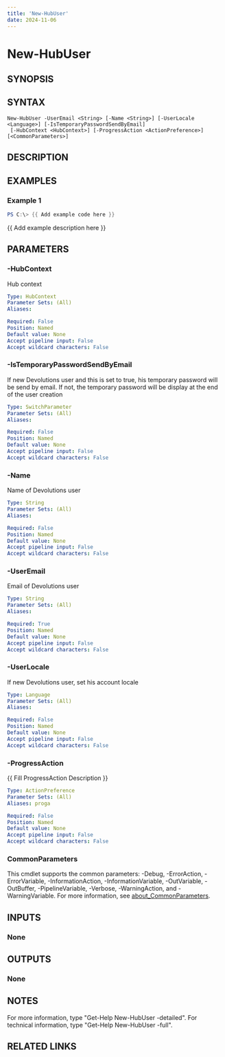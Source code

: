 ```yaml
---
title: 'New-HubUser'
date: 2024-11-06
---
```



# New-HubUser

## SYNOPSIS

## SYNTAX

```
New-HubUser -UserEmail <String> [-Name <String>] [-UserLocale <Language>] [-IsTemporaryPasswordSendByEmail]
 [-HubContext <HubContext>] [-ProgressAction <ActionPreference>] [<CommonParameters>]
```

## DESCRIPTION
## EXAMPLES

### Example 1
```powershell
PS C:\> {{ Add example code here }}
```

{{ Add example description here }}

## PARAMETERS

### -HubContext
Hub context

```yaml
Type: HubContext
Parameter Sets: (All)
Aliases:

Required: False
Position: Named
Default value: None
Accept pipeline input: False
Accept wildcard characters: False
```

### -IsTemporaryPasswordSendByEmail
If new Devolutions user and this is set to true, his temporary password will be send by email.
If not, the temporary password will be display at the end of the user creation

```yaml
Type: SwitchParameter
Parameter Sets: (All)
Aliases:

Required: False
Position: Named
Default value: None
Accept pipeline input: False
Accept wildcard characters: False
```

### -Name
Name of Devolutions user

```yaml
Type: String
Parameter Sets: (All)
Aliases:

Required: False
Position: Named
Default value: None
Accept pipeline input: False
Accept wildcard characters: False
```

### -UserEmail
Email of Devolutions user

```yaml
Type: String
Parameter Sets: (All)
Aliases:

Required: True
Position: Named
Default value: None
Accept pipeline input: False
Accept wildcard characters: False
```

### -UserLocale
If new Devolutions user, set his account locale

```yaml
Type: Language
Parameter Sets: (All)
Aliases:

Required: False
Position: Named
Default value: None
Accept pipeline input: False
Accept wildcard characters: False
```

### -ProgressAction
{{ Fill ProgressAction Description }}

```yaml
Type: ActionPreference
Parameter Sets: (All)
Aliases: proga

Required: False
Position: Named
Default value: None
Accept pipeline input: False
Accept wildcard characters: False
```

### CommonParameters
This cmdlet supports the common parameters: -Debug, -ErrorAction, -ErrorVariable, -InformationAction, -InformationVariable, -OutVariable, -OutBuffer, -PipelineVariable, -Verbose, -WarningAction, and -WarningVariable. For more information, see [about_CommonParameters](http://go.microsoft.com/fwlink/?LinkID=113216).

## INPUTS

### None
## OUTPUTS

### None
## NOTES
For more information, type "Get-Help New-HubUser -detailed".
For technical information, type "Get-Help New-HubUser -full".

## RELATED LINKS
